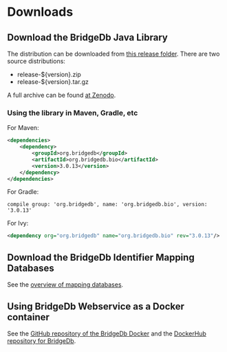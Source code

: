 # Downloads

## Download the BridgeDb Java Library

The distribution can be downloaded from [this release folder](https://github.com/bridgedb/BridgeDb/releases).
There are two source distributions:

 * release-${version}.zip
 * release-${version}.tar.gz

A full archive can be found [at Zenodo](https://zenodo.org/record/593034).

### Using the library in Maven, Gradle, etc

For Maven:

```xml
<dependencies>
    <dependency>
        <groupId>org.bridgedb</groupId>
        <artifactId>org.bridgedb.bio</artifactId>
        <version>3.0.13</version>
    </dependency>
</dependencies>
```

For Gradle:

```
compile group: 'org.bridgedb', name: 'org.bridgedb.bio', version: '3.0.13'
```

For Ivy:

```xml
<dependency org="org.bridgedb" name="org.bridgedb.bio" rev="3.0.13"/>
```

## Download the BridgeDb Identifier Mapping Databases

See the [overview of mapping databases](https://bridgedb.github.io/data/gene_database/).

## Using BridgeDb Webservice as a Docker container

See the [GitHub repository of the BridgeDb Docker](https://github.com/bridgedb/docker)
and the [DockerHub repository for BridgeDb](https://hub.docker.com/r/bigcatum/bridgedb/).
